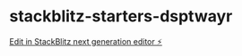 # stackblitz-starters-dsptwayr

[Edit in StackBlitz next generation editor ⚡️](https://stackblitz.com/~/github.com/HrafnkellTorri/stackblitz-starters-dsptwayr)
